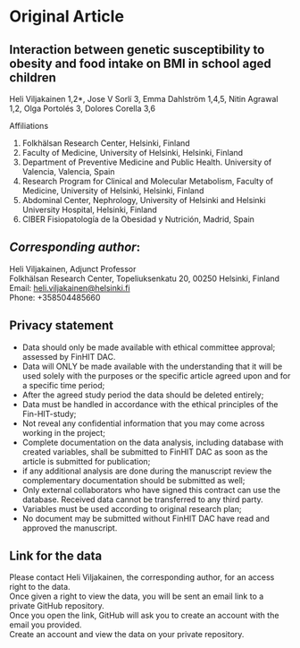 # Original Article
## Interaction between genetic susceptibility to obesity and food intake on BMI in school aged children

Heli Viljakainen 1,2*, Jose V Sorlí 3, Emma Dahlström 1,4,5, Nitin Agrawal 1,2, Olga Portolés 3, Dolores Corella 3,6

Affiliations 
1. Folkhälsan Research Center, Helsinki, Finland
2. Faculty of Medicine, University of Helsinki, Helsinki, Finland 
3. Department of Preventive Medicine and Public Health. University of Valencia, Valencia, Spain
4. Research Program for Clinical and Molecular Metabolism, Faculty of Medicine, University of Helsinki, Helsinki, Finland
5. Abdominal Center, Nephrology, University of Helsinki and Helsinki University Hospital, Helsinki, Finland
6. CIBER Fisiopatología de la Obesidad y Nutrición, Madrid, Spain

## *Corresponding author*: <br/>
Heli Viljakainen, Adjunct Professor <br/>
Folkhälsan Research Center, Topeliuksenkatu 20, 00250 Helsinki, Finland <br/>
Email: heli.viljakainen@helsinki.fi <br/>
Phone: +358504485660

## Privacy statement
-	Data should only be made available with ethical committee approval; assessed by FinHIT DAC.
-	Data will ONLY be made available with the understanding that it will be used solely with the purposes or the specific article agreed upon and for a specific time period; 
-	After the agreed study period the data should be deleted entirely; 
-	Data must be handled in accordance with the ethical principles of the Fin-HIT-study;
-	Not reveal any confidential information that you may come across working in the project;
-	Complete documentation on the data analysis, including database with created variables, shall be submitted to FinHIT DAC as soon as the article is submitted for publication;
-	if any additional analysis are done during the manuscript review the complementary documentation should be submitted as well;
-	Only external collaborators who have signed this contract can use the database. Received data cannot be transferred to any third party.
-	Variables must be used according to original research plan;
-	No document may be submitted without FinHIT DAC have read and approved the manuscript.

## Link for the data
Please contact Heli Viljakainen, the corresponding author, for an access right to the data. <br/> 
Once given a right to view the data, you will be sent an email link to a private GitHub repository. <br/>
Once you open the link, GitHub will ask you to create an account with the email you provided. <br/>
Create an account and view the data on your private repository.
